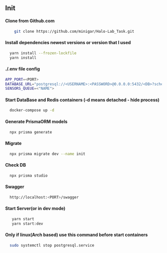 ## Init

#### Clone from Github.com

```bash
    git clone https://github.com/minigar/Halo-Lab_Task.git
```

#### Install dependencies newest versions or version that I used

```bash
  yarn install --frozen-lockfile
  yarn install
```

#### ./.env file config

```bash
APP_PORT=<PORT>
DATABASE_URL="postgresql://<USERNAME>:<PASSWORD>@0.0.0.0:5432/<DB>?schema=public"
SENSORS_QUEUE=<"NAME">
```

#### Start DataBase and Redis containers (-d means detached - hide process)

```bash
  docker-compose up -d
```

#### Generate PrismaORM models

```bash
  npx prisma generate
```

#### Migrate

```bash
  npx prisma migrate dev --name init
```

#### Check DB
```bash
  npx prisma studio
```

#### Swagger
```bash
  http://localhost:<PORT>/swagger
```

#### Start Server(or in dev mode)

```bash
   yarn start
   yarn start:dev
```

#### Only if linux(Arch based) use this command before start containers

```bash
  sudo systemctl stop postgresql.service
```
